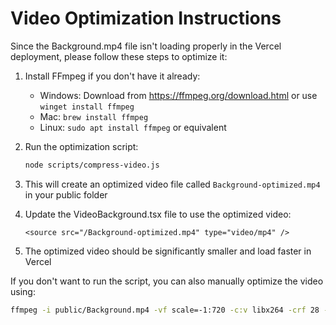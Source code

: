 # Video Optimization Instructions

Since the Background.mp4 file isn't loading properly in the Vercel deployment, please follow these steps to optimize it:

1. Install FFmpeg if you don't have it already:
   - Windows: Download from https://ffmpeg.org/download.html or use `winget install ffmpeg`
   - Mac: `brew install ffmpeg`
   - Linux: `sudo apt install ffmpeg` or equivalent

2. Run the optimization script:
   ```bash
   node scripts/compress-video.js
   ```

3. This will create an optimized video file called `Background-optimized.mp4` in your public folder

4. Update the VideoBackground.tsx file to use the optimized video:
   ```tsx
   <source src="/Background-optimized.mp4" type="video/mp4" />
   ```

5. The optimized video should be significantly smaller and load faster in Vercel

If you don't want to run the script, you can also manually optimize the video using:

```bash
ffmpeg -i public/Background.mp4 -vf scale=-1:720 -c:v libx264 -crf 28 -preset medium -maxrate 1.5M -bufsize 2M -movflags faststart -pix_fmt yuv420p public/Background-optimized.mp4
```
